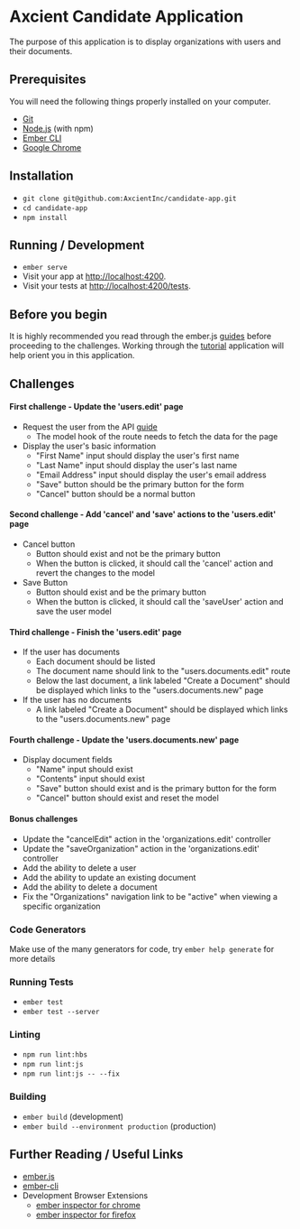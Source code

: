 # Axcient Candidate Application

The purpose of this application is to display organizations with users and their documents.

## Prerequisites

You will need the following things properly installed on your computer.

* [Git](https://git-scm.com/)
* [Node.js](https://nodejs.org/) (with npm)
* [Ember CLI](https://ember-cli.com/)
* [Google Chrome](https://google.com/chrome/)

## Installation

* `git clone git@github.com:AxcientInc/candidate-app.git`
* `cd candidate-app`
* `npm install`

## Running / Development

* `ember serve`
* Visit your app at [http://localhost:4200](http://localhost:4200).
* Visit your tests at [http://localhost:4200/tests](http://localhost:4200/tests).

## Before you begin

It is highly recommended you read through the ember.js [guides](https://guides.emberjs.com/release/) before proceeding to the challenges. Working through the [tutorial](https://guides.emberjs.com/release/tutorial/ember-cli/) application will help orient you in this application.

## Challenges

#### First challenge - Update the 'users.edit' page

* Request the user from the API [guide](https://guides.emberjs.com/release/models/finding-records/#toc_retrieving-a-single-record)
  - The model hook of the route needs to fetch the data for the page
* Display the user's basic information
  - "First Name" input should display the user's first name
  - "Last Name" input should display the user's last name
  - "Email Address" input should display the user's email address
  - "Save" button should be the primary button for the form
  - "Cancel" button should be a normal button

#### Second challenge - Add 'cancel' and 'save' actions to the 'users.edit' page

* Cancel button
  - Button should exist and not be the primary button
  - When the button is clicked, it should call the 'cancel' action and revert the changes to the model
* Save Button
  - Button should exist and be the primary button
  - When the button is clicked, it should call the 'saveUser' action and save the user model

#### Third challenge - Finish the 'users.edit' page

* If the user has documents
  - Each document should be listed
  - The document name should link to the "users.documents.edit" route
  - Below the last document, a link labeled "Create a Document" should be displayed which links to the "users.documents.new" page
* If the user has no documents
  - A link labeled "Create a Document" should be displayed which links to the "users.documents.new" page

#### Fourth challenge - Update the 'users.documents.new' page

* Display document fields
  - "Name" input should exist
  - "Contents" input should exist
  - "Save" button should exist and is the primary button for the form
  - "Cancel" button should exist and reset the model

#### Bonus challenges

* Update the "cancelEdit" action in the 'organizations.edit' controller
* Update the "saveOrganization" action in the 'organizations.edit' controller
* Add the ability to delete a user
* Add the ability to update an existing document
* Add the ability to delete a document
* Fix the "Organizations" navigation link to be "active" when viewing a specific organization

### Code Generators

Make use of the many generators for code, try `ember help generate` for more details

### Running Tests

* `ember test`
* `ember test --server`

### Linting

* `npm run lint:hbs`
* `npm run lint:js`
* `npm run lint:js -- --fix`

### Building

* `ember build` (development)
* `ember build --environment production` (production)

## Further Reading / Useful Links

* [ember.js](https://emberjs.com/)
* [ember-cli](https://ember-cli.com/)
* Development Browser Extensions
  * [ember inspector for chrome](https://chrome.google.com/webstore/detail/ember-inspector/bmdblncegkenkacieihfhpjfppoconhi)
  * [ember inspector for firefox](https://addons.mozilla.org/en-US/firefox/addon/ember-inspector/)
